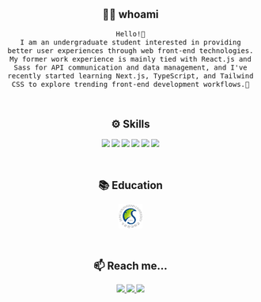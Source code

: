 <h2 align="center">👩‍💻 whoami</h2>
<p align="center">
  <samp>
    Hello!👋
    <br />
    I am an undergraduate student interested in providing better user experiences through web front-end technologies.
    <br />
    My former work experience is mainly tied with React.js and Sass for API communication and data management, and I've recently started learning Next.js, TypeScript, and Tailwind CSS to explore trending front-end development workflows.🔭
</samp>
</p>

<br />

<h2 align="center">⚙️ Skills</h2>
<p align="center">
  <img src="https://img.shields.io/badge/React-61DAFB?style=for-the-badge&logo=react&logoColor=white" />
  <img src="https://img.shields.io/badge/Javascript-F7DF1E?style=for-the-badge&logo=javascript&logoColor=white" />
  <img src="https://img.shields.io/badge/Typescript-3178C6?style=for-the-badge&logo=typescript&logoColor=white" />
  <img src="https://img.shields.io/badge/Next.js-000000?style=for-the-badge&logo=Next.js&logoColor=white" />
  <img src="https://img.shields.io/badge/Tailwind CSS-06B6D4?style=for-the-badge&logo=Tailwind-CSS&logoColor=white" />
  <img src="https://img.shields.io/badge/Sass-CC6699?style=for-the-badge&logo=Sass&logoColor=white" />
  <br />
</p>

<br />

<h2 align="center">📚 Education</h2>
<p align="center">
  <a target="_blank" href="https://aicon.skku.edu/aicon/index.do">
    <img src="./assets/skku-logo.png" width="50" align="center" />
  </a>
</p>

<br />

<h2 align="center">📫 Reach me...</h2>
<p align="center">
  <a target="_blank" href="mailto:hdangdang00@gmail.com">
    <img src="https://img.shields.io/badge/GMAIL-EA4335?&style=for-the-badge&logo=gmail&logoColor=white" />
  </a>
  <a target="_blank" href="https://www.linkedin.com/in/%EB%8B%A4%EC%98%81-%ED%99%A9-504198332/">
    <img src="https://img.shields.io/badge/LinkedIn-2d64bc?&style=for-the-badge&logo=InVision&logoColor=white" />
  </a>
  <a target="_blank" href="https://medium.com/@hdangdang00">
    <img src="https://img.shields.io/badge/Tech Blog-000000?&style=for-the-badge&logo=medium&logoColor=white" />
  </a>
</p>
